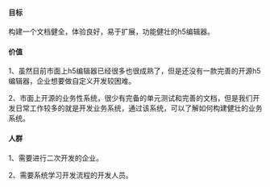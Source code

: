 #### 目标

构建一个文档健全，体验良好，易于扩展，功能健壮的h5编辑器。

#### 价值

1、虽然目前市面上h5编辑器已经很多也很成熟了，但是还没有一款完善的开源h5编辑器，企业想要做自定义开发较困难。

2、市面上开源的业务性系统，很少有完备的单元测试和完善的文档，但是我们开发日常工作较多的就是开发业务系统，通过该系统，可以了解如何构建健壮的业务系统。

#### 人群

1、需要进行二次开发的企业。

2、需要系统学习开发流程的开发人员。





